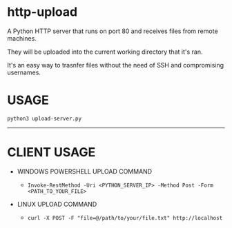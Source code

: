 # http-upload
A Python HTTP server that runs on port 80 and receives files from remote machines.

They will be uploaded into the current working directory that it's ran.

It's an easy way to trasnfer files without the need of SSH and compromising usernames.

# USAGE
`python3 upload-server.py`

---
# CLIENT USAGE
- WINDOWS POWERSHELL UPLOAD COMMAND
	- `Invoke-RestMethod -Uri <PYTHON_SERVER_IP> -Method Post -Form <PATH_TO_YOUR_FILE>`

- LINUX UPLOAD COMMAND
	- `curl -X POST -F "file=@/path/to/your/file.txt" http://localhost`
